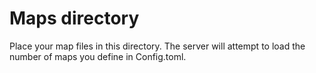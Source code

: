 # Maps directory

Place your map files in this directory. The server will attempt to load the number
of maps you define in Config.toml.